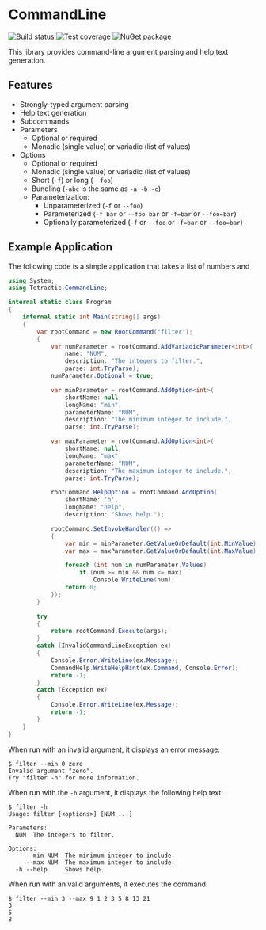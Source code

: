 # CommandLine

[![Build status](https://ci.appveyor.com/api/projects/status/4n204x18tonnh06w/branch/master?svg=true)](https://ci.appveyor.com/project/carlreinke/commandline/branch/master) [![Test coverage](https://codecov.io/gh/Tetractic/CommandLine/branch/master/graph/badge.svg)](https://codecov.io/gh/Tetractic/CommandLine) [![NuGet package](https://img.shields.io/nuget/vpre/Tetractic.CommandLine?logo=nuget)](https://www.nuget.org/packages/Tetractic.CommandLine/)

This library provides command-line argument parsing and help text generation.

## Features

 * Strongly-typed argument parsing
 * Help text generation
 * Subcommands
 * Parameters
   * Optional or required
   * Monadic (single value) or variadic (list of values)
 * Options
   * Optional or required
   * Monadic (single value) or variadic (list of values)
   * Short (`-f`) or long (`--foo`)
   * Bundling (`-abc` is the same as `-a -b -c`)
   * Parameterization:
     * Unparameterized (`-f` or `--foo`)
     * Parameterized (`-f bar` or `--foo bar` or `-f=bar` or `--foo=bar`)
     * Optionally parameterized (`-f` or `--foo` or `-f=bar` or `--foo=bar`)

## Example Application

The following code is a simple application that takes a list of numbers and 

```C#
using System;
using Tetractic.CommandLine;

internal static class Program
{
    internal static int Main(string[] args)
    {
        var rootCommand = new RootCommand("filter");
        {
            var numParameter = rootCommand.AddVariadicParameter<int>(
                name: "NUM",
                description: "The integers to filter.",
                parse: int.TryParse);
            numParameter.Optional = true;

            var minParameter = rootCommand.AddOption<int>(
                shortName: null,
                longName: "min",
                parameterName: "NUM",
                description: "The minimum integer to include.",
                parse: int.TryParse);

            var maxParameter = rootCommand.AddOption<int>(
                shortName: null,
                longName: "max",
                parameterName: "NUM",
                description: "The maximum integer to include.",
                parse: int.TryParse);

            rootCommand.HelpOption = rootCommand.AddOption(
                shortName: 'h',
                longName: "help",
                description: "Shows help.");

            rootCommand.SetInvokeHandler(() =>
            {
                var min = minParameter.GetValueOrDefault(int.MinValue);
                var max = maxParameter.GetValueOrDefault(int.MaxValue);

                foreach (int num in numParameter.Values)
                    if (num >= min && num <= max)
                        Console.WriteLine(num);
                return 0;
            });
        }

        try
        {
            return rootCommand.Execute(args);
        }
        catch (InvalidCommandLineException ex)
        {
            Console.Error.WriteLine(ex.Message);
            CommandHelp.WriteHelpHint(ex.Command, Console.Error);
            return -1;
        }
        catch (Exception ex)
        {
            Console.Error.WriteLine(ex.Message);
            return -1;
        }
    }
}
```

When run with an invalid argument, it displays an error message:
```console
$ filter --min 0 zero
Invalid argument "zero".
Try "filter -h" for more information.
```

When run with the `-h` argument, it displays the following help text:
```console
$ filter -h
Usage: filter [<options>] [NUM ...]

Parameters:
  NUM  The integers to filter.

Options:
     --min NUM  The minimum integer to include.
     --max NUM  The maximum integer to include.
  -h --help     Shows help.
```

When run with an valid arguments, it executes the command:
```console
$ filter --min 3 --max 9 1 2 3 5 8 13 21
3
5
8
```
